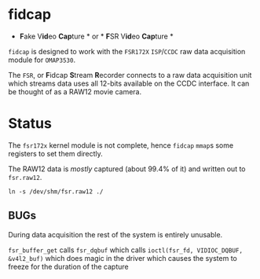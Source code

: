 fidcap
====

* **F**ake V**id**eo **Cap**ture *  or * **F**SR V**id**eo **Cap**ture *

`fidcap` is designed to work with the `FSR172X` `ISP`/`CCDC` raw data acquisition module for `OMAP3530`.

The `FSR`, or **F**idcap **S**tream **R**ecorder connects to a raw data acquisition unit which streams data
uses all 12-bits available on the CCDC interface. It can be thought of as a RAW12 movie camera.

Status
====

The `fsr172x` kernel module is not complete, hence `fidcap` `mmap`s some registers to set them directly.

The RAW12 data is *mostly* captured (about 99.4% of it) and written out to `fsr.raw12`.

    ln -s /dev/shm/fsr.raw12 ./

BUGs
---

During data acquisition the rest of the system is entirely unusable.

`fsr_buffer_get` 
calls `fsr_dqbuf` 
which calls `ioctl(fsr_fd, VIDIOC_DQBUF, &v4l2_buf)` 
which does magic in the driver
which causes the system to freeze for the duration of the capture
